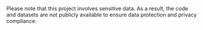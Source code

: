Please note that this project involves sensitive data. As a result, the code and datasets are not publicly available to ensure data protection and privacy compliance.
